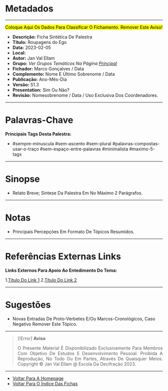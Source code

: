 # Metadados

---
<Mark>Coloque Aqui Os Dados Para Classificar O Fichamento. Remover Este Aviso!</Mark>

- **Descrição:** Ficha Sintética De Palestra
- **Título:** Roupagens do Ego
- **Data:** 2023-02-05
- **Local:** 
- **Autor:** Jan Val Ellam
- **Grupo:** _Ver Grupos Temáticos Na Página [Principal](/Home)_
- **Fichador:** Marco Gonçalves / Data
- **Complemento:** Nome E Último Sobrenome / Data
- **Publicação:** Ano-Mês-Dia
- **Versão:** S1.3
- **Presentation:**  Sim Ou Não?
- **Revisão:** Nomesobrenome / Data / Uso Exclusiva Dos Coordenadores.

---
# Palavras-Chave

**Principais Tags Desta Palestra:** 

- #sempre-minuscula #sem-ascento #sem-plural #palavras-compostas-usar-o-traço #sem-espaço-entre-palavras #minimalista #maximo-5-tags

---
# Sinopse

- Relato Breve; Síntese Da Palestra Em No Máximo 2 Parágrafos.

---
# Notas 

-   Principais Percepções Em Formato De Tópicos Resumidos.

---
# Referências Externas Links

**Links Externos Para Apoio Ao Entedimento Do Tema:**  

1.[Título Do Link 1](Https://Www.Link1.Com)
2.[Título Do Link 2](Https://Www.Link2.Com)

---
# Sugestões

- Novas Entradas De Proto-Verbetes E/Ou Marcos-Cronológicos, Caso Negativo Remover Este Tópico.

---
> [!Error] **Aviso**
> <P Align="Justify">O Presente Material É Disponibilizado Exclusivamente Para Membros Com Objetivo De Estudos E Desenvolvimento Pessoal. Proibida A Reprodução, No Todo Ou Em Partes, Através De Quaisquer Meios. Copyright © Jan Val Ellam @ Escola Da Decifração 2023. </P>

---

- [Voltar Para A Homepage](Homepage.Canvas)
- [Voltar Para O Índice Das Fichas](Índice%20Geral%20Das%20Fichas.Canvas)